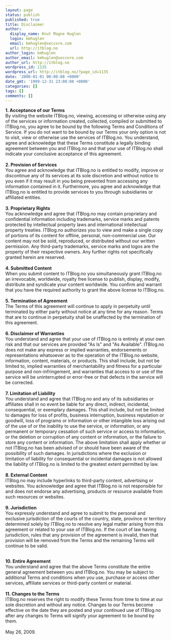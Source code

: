```yaml
---
layout: page
status: publish
published: true
title: Disclaimer
author:
  display_name: Knut Magne Huglen
  login: kmhuglen
  email: kmhuglen@seccore.com
  url: http://itblog.no
author_login: kmhuglen
author_email: kmhuglen@seccore.com
author_url: http://itblog.no
wordpress_id: 1135
wordpress_url: http://itblog.no/?page_id=1135
date: '2000-01-01 00:00:08 +0000'
date_gmt: '1999-12-31 23:00:08 +0000'
categories: []
tags: []
comments: []
---
```

<b>1. Acceptance of our Terms</b><br>
By visiting the website ITBlog.no, viewing, accessing or otherwise using any of the services or information created, collected, compiled or submitted to ITBlog.no, you agree to be bound by the following Terms and Conditions of Service. If you do not want to be bound by our Terms your only option is not to visit, view or otherwise use the services of ITBlog.no. You understand, agree and acknowledge that these Terms constitute a legally binding agreement between you and ITBlog.no and that your use of ITBlog.no shall indicate your conclusive acceptance of this agreement.<br>
<br>
<b>2. Provision of Services</b><br>
You agree and acknowledge that ITBlog.no is entitled to modify, improve or discontinue any of its services at its sole discretion and without notice to you even if it may result in you being prevented from accessing any information contained in it. Furthermore, you agree and acknowledge that ITBlog.no is entitled to provide services to you through subsidiaries or affiliated entities.<br>
<br>
<b>3. Proprietary Rights</b><br>
You acknowledge and agree that ITBlog.no may contain proprietary and confidential information including trademarks, service marks and patents protected by intellectual property laws and international intellectual property treaties. ITBlog.no authorizes you to view and make a single copy of portions of its content for offline, personal, non-commercial use. Our content may not be sold, reproduced, or distributed without our written permission. Any third-party trademarks, service marks and logos are the property of their respective owners. Any further rights not specifically granted herein are reserved.<br>
<br>
<b>4. Submitted Content</b><br>
When you submit content to ITBlog.no you simultaneously grant ITBlog.no an irrevocable, worldwide, royalty free license to publish, display, modify, distribute and syndicate your content worldwide. You confirm and warrant that you have the required authority to grant the above license to ITBlog.no.<br>
<br>
<b>5. Termination of Agreement</b><br>
The Terms of this agreement will continue to apply in perpetuity until terminated by either party without notice at any time for any reason. Terms that are to continue in perpetuity shall be unaffected by the termination of this agreement.<br>
<br>
<b>6. Disclaimer of Warranties</b><br>
You understand and agree that your use of ITBlog.no is entirely at your own risk and that our services are provided "As Is" and "As Available". ITBlog.no does not make any express or implied warranties, endorsements or representations whatsoever as to the operation of the ITBlog.no website, information, content, materials, or products. This shall include, but not be limited to, implied warranties of merchantability and fitness for a particular purpose and non-infringement, and warranties that access to or use of the service will be uninterrupted or error-free or that defects in the service will be corrected.<br>
<br>
<b>7. Limitation of Liability</b><br>
You understand and agree that ITBlog.no and any of its subsidiaries or affiliates shall in no event be liable for any direct, indirect, incidental, consequential, or exemplary damages. This shall include, but not be limited to damages for loss of profits, business interruption, business reputation or goodwill, loss of programs or information or other intangible loss arising out of the use of or the inability to use the service, or information, or any permanent or temporary cessation of such service or access to information, or the deletion or corruption of any content or information, or the failure to store any content or information. The above limitation shall apply whether or not ITBlog.no has been advised of or should have been aware of the possibility of such damages. In jurisdictions where the exclusion or limitation of liability for consequential or incidental damages is not allowed the liability of ITBlog.no is limited to the greatest extent permitted by law.<br>
<br>
<b>8. External Content</b><br>
ITBlog.no may include hyperlinks to third-party content, advertising or websites. You acknowledge and agree that ITBlog.no is not responsible for and does not endorse any advertising, products or resource available from such resources or websites.<br>
<br>
<b>9. Jurisdiction</b><br>
You expressly understand and agree to submit to the personal and exclusive jurisdiction of the courts of the country, state, province or territory determined solely by ITBlog.no to resolve any legal matter arising from this agreement or related to your use of ITBlog.no. If the court of law having jurisdiction, rules that any provision of the agreement is invalid, then that provision will be removed from the Terms and the remaining Terms will continue to be valid.</p>
<br>
<b>10. Entire Agreement</b><br>
You understand and agree that the above Terms constitute the entire general agreement between you and ITBlog.no. You may be subject to additional Terms and conditions when you use, purchase or access other services, affiliate services or third-party content or material.<br>
<br>
<b>11. Changes to the Terms</b><br>
ITBlog.no reserves the right to modify these Terms from time to time at our sole discretion and without any notice. Changes to our Terms become effective on the date they are posted and your continued use of ITBlog.no after any changes to Terms will signify your agreement to be bound by them.<br>
<br>
May 26, 2009.
